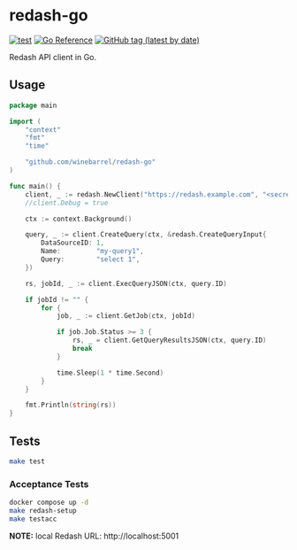 # redash-go

[![test](https://github.com/winebarrel/redash-go/actions/workflows/test.yml/badge.svg)](https://github.com/winebarrel/redash-go/actions/workflows/test.yml)
[![Go Reference](https://pkg.go.dev/badge/github.com/winebarrel/redash-go.svg)](https://pkg.go.dev/github.com/winebarrel/redash-go)
[![GitHub tag (latest by date)](https://img.shields.io/github/v/tag/winebarrel/redash-go)](https://github.com/winebarrel/redash-go/tags)

Redash API client in Go.

## Usage

```go
package main

import (
	"context"
	"fmt"
	"time"

	"github.com/winebarrel/redash-go"
)

func main() {
	client, _ := redash.NewClient("https://redash.example.com", "<secret>")
	//client.Debug = true

	ctx := context.Background()

	query, _ := client.CreateQuery(ctx, &redash.CreateQueryInput{
		DataSourceID: 1,
		Name:         "my-query1",
		Query:        "select 1",
	})

	rs, jobId, _ := client.ExecQueryJSON(ctx, query.ID)

	if jobId != "" {
		for {
			job, _ := client.GetJob(ctx, jobId)

			if job.Job.Status >= 3 {
				rs, _ = client.GetQueryResultsJSON(ctx, query.ID)
				break
			}

			time.Sleep(1 * time.Second)
		}
	}

	fmt.Println(string(rs))
}
```

## Tests

```sh
make test
```

### Acceptance Tests

```sh
docker compose up -d
make redash-setup
make testacc
```

**NOTE:** local Redash URL: http://localhost:5001
